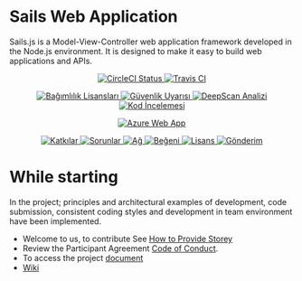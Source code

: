# Sails Web Application

Sails.js is a Model-View-Controller web application framework developed in the Node.js environment. It is designed to make it easy to build web applications and APIs.

<p align="center">
  <a
    title="CircleCI"
    href="https://circleci.com/gh/azmisahin/azmisahin-software-web-architecture-sails">
    <img
      alt="CircleCI Status"
      src="https://circleci.com/gh/azmisahin/azmisahin-software-web-architecture-sails.svg">
  </a>
  <a
    title="Travis CI"
    href="https://travis-ci.com/azmisahin/azmisahin-software-web-architecture-sails">
    <img
      alt="Travis CI"
      src="https://travis-ci.com/azmisahin/azmisahin-software-web-architecture-sails.svg">
  </a>
</p>

<p align="center">
  <a
    title="Bağımlık Lisanları"
    href="https://app.fossa.com/projects/git%2Bgithub.com%2Fazmisahin%2Fazmisahin-software-web-architecture-sails?ref=badge_shield">
    <img
      alt="Bağımlılık Lisansları"
      src="https://app.fossa.com/api/projects/git%2Bgithub.com%2Fazmisahin%2Fazmisahin-software-web-architecture-sails.svg?type=shield">
  </a>
  <a
    title="Güvenlik Analizi"
    href="https://lgtm.com/projects/g/azmisahin/azmisahin-software-web-architecture-sails/alerts/">
    <img
      alt="Güvenlik Uyarısı"
      src="https://img.shields.io/lgtm/alerts/g/azmisahin/azmisahin-software-web-architecture-sails.svg?logo=lgtm&logoWidth=18">
  </a>
  <a
    title="DeepScan Analizi"
    href="https://deepscan.io/dashboard#view=project&tid=9320&pid=11890&bid=177791">
    <img
      alt="DeepScan Analizi"
      src="https://deepscan.io/api/teams/9320/projects/11890/branches/177791/badge/grade.svg">
  </a>
  <a
    title="Kod İncelemesi"
    href="https://app.codacy.com/manual/azmisahin/azmisahin-software-web-architecture-sails?utm_source=github.com&utm_medium=referral&utm_content=azmisahin/azmisahin-software-web-architecture-sails&utm_campaign=Badge_Grade_Dashboard">
    <img
      alt="Kod İncelemesi"
      src="https://app.codacy.com/project/badge/Grade/51567346802240fc85c16ae82a838ae9">
  </a>
</p>

<p align="center">
  <a
    title="Azure Web App"
    href="http://azmisahin-software-web-architecture-sails.azurewebsites.net/">
    <img
      alt="Azure Web App"
      src="https://github.com/azmisahin/azmisahin-software-web-architecture-sails/workflows/Build%20and%20deploy%20Node.js%20app%20to%20Azure%20Web%20App%20-%20azmisahin-software-web-architecture-sails/badge.svg">
  </a>
</p>

<p align="center">
  <a
    title="Katkılar"
      href="https://github.com/azmisahin/azmisahin-software-web-architecture-sails/graphs/contributors">
      <img
        alt="Katkılar"
        src="https://img.shields.io/github/contributors/azmisahin/azmisahin-software-web-architecture-sails">
  </a>
  <a
    title="Sorunlar"
    href="https://github.com/azmisahin/azmisahin-software-web-architecture-sails/issues">
    <img
      alt="Sorunlar"
      src="https://img.shields.io/github/issues/azmisahin/azmisahin-software-web-architecture-sails">
  </a>
  <a
    title="Ağ"
    href="https://github.com/azmisahin/azmisahin-software-web-architecture-sails/network">
    <img
      alt="Ağ" src="https://img.shields.io/github/forks/azmisahin/azmisahin-software-web-architecture-sails">
  </a>
  <a
    title="Beğeni"
    href="https://github.com/azmisahin/azmisahin-software-web-architecture-sails/stargazers">
    <img
      alt="Beğeni"
      src="https://img.shields.io/github/stars/azmisahin/azmisahin-software-web-architecture-sails">
  </a>
  <a
    title="Lisans"
    href="https://github.com/azmisahin/azmisahin-software-web-architecture-sails/blob/master/LICENSE">
    <img
      alt="Lisans"
      src="https://img.shields.io/github/license/azmisahin/azmisahin-software-web-architecture-sails">
  </a>
  <a
    title="Gönderim"
    href="https://github.com/azmisahin/azmisahin-software-web-architecture-sails/commits/master">
    <img
      alt="Gönderim"
      src="https://img.shields.io/github/commit-activity/m/azmisahin/azmisahin-software-web-architecture-sails">
  </a>
</p>

# While starting

In the project; principles and architectural examples of development, code submission, consistent coding styles and development in team environment have been implemented.

- Welcome to us, to contribute See [How to Provide Storey](CONTRIBUTING.md)
- Review the Participant Agreement [Code of Conduct](CODE_OF_CONDUCT.md).
- To access the project [document](https://azmisahin.github.io/azmisahin-azmisahin-software-web-architecture-sails/)
- [Wiki](https://github.com/azmisahin/azmisahin-software-web-architecture-sails/wiki)
